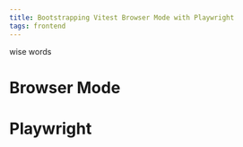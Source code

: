 ```yaml
---
title: Bootstrapping Vitest Browser Mode with Playwright
tags: frontend
---
```


wise words

# Browser Mode

# Playwright

